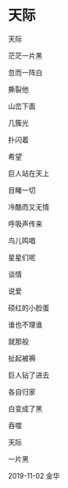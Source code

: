 # 天际

天际

茫茫一片黑

忽而一阵白

撕裂他

山峦下面

几簇光

扑闪着

希望

巨人站在天上

目睹一切

冷酷而又无情

呼吸声传来

鸟儿鸣唱

星星们呢

谈情

说爱

硕红的小脸蛋

谁也不理谁

就那般

扯起被褥

巨人钻了进去

各自归家

白变成了黑

吞噬

天际

一片黑

2019-11-02 金华

